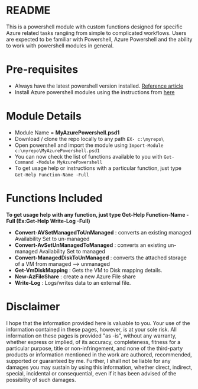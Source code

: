 # README
This is a powershell module with custom functions designed for specific Azure related tasks rangiing from simple to complicated workflows. Users are expected to be familiar with Powershell, Azure Powershell and the ability to work with powershell modules in general.

# Pre-requisites
* Always have the latest powershell version installed. [Reference article](https://docs.microsoft.com/en-us/powershell/scripting/setup/installing-powershell?view=powershell-6)
* Install Azure powershell modules using the instructions from [here](https://docs.microsoft.com/en-us/powershell/azure/install-azurerm-ps?view=azurermps-6.8.1)

# Module Details
* Module Name = **MyAzurePowershell.psd1**
* Download / clone the repo locally to any path `EX- c:\myrepo\`
* Open powershell and import the module using `Import-Module c:\myrepo\MyAzurePowershell.psd1`
* You can now check the list of functions available to you with `Get-Command -Module MyAzurePowershell`
* To get usage help or instructions with a particular function, just type `Get-Help Function-Name -Full`

# Functions Included
**To get usage help with any function, just type  Get-Help Function-Name -Full (Ex:Get-Help Write-Log -Full)**
* **Convert-AVSetManagedToUnManaged** : converts an existing managed Availability Set to un-managed
* **Convert-AvSetUnManagedToManaged** : converts an existing un-managed Availability Set to managed
* **Convert-ManagedDiskToUnManaged** : converts the attached storage of a VM from managed --> unmanaged
* **Get-VmDiskMapping** : Gets the VM to Disk mapping details.
* **New-AzFileShare** : create a new Azure File share
* **Write-Log** : Logs/writes data to an external file.

# Disclaimer
I hope that the information provided here is valuable to you. Your use of the information contained in these pages, however, is at your sole risk. All information on these pages is provided "as -is", without any warranty, whether express or implied, of its accuracy, completeness, fitness for a particular purpose, title or non-infringement, and none of the third-party products or information mentioned in the work are authored, recommended, supported or guaranteed by me. Further, I shall not be liable for any damages you may sustain by using this information, whether direct, indirect, special, incidental or consequential, even if it has been advised of the possibility of such damages. 

